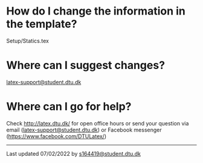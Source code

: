 # How do I change the information in the template?
Setup/Statics.tex

# Where can I suggest changes?
latex-support@student.dtu.dk

# Where can I go for help?
Check http://latex.dtu.dk/ for open office hours or send your question via email (latex-support@student.dtu.dk) or Facebook messenger (https://www.facebook.com/DTULatex/)

---
Last updated 07/02/2022 by s164419@student.dtu.dk
